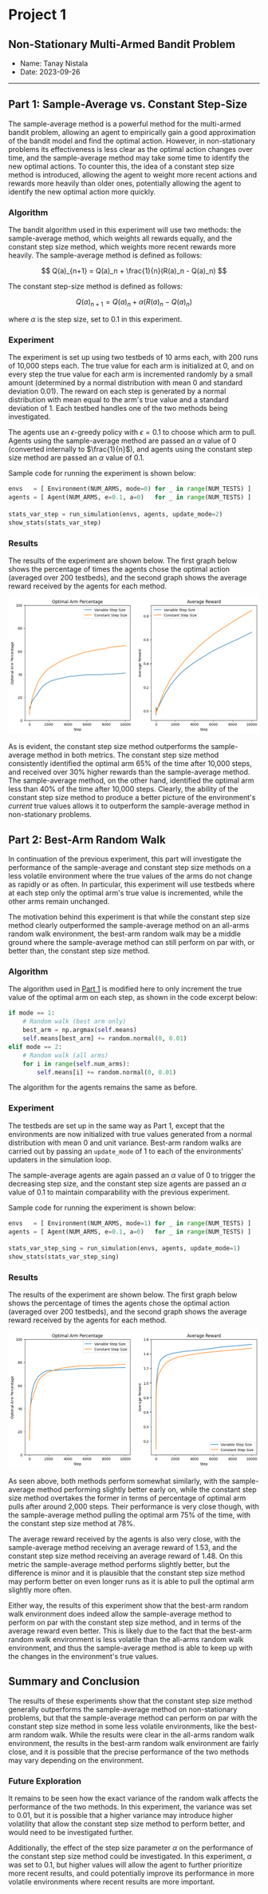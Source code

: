 # Project 1
## Non-Stationary Multi-Armed Bandit Problem

- Name: Tanay Nistala
- Date: 2023-09-26

---

## Part 1: Sample-Average vs. Constant Step-Size

The sample-average method is a powerful method for the multi-armed bandit problem, allowing an agent to empirically gain a good approximation of the bandit model and find the optimal action. However, in non-stationary problems its effectiveness is less clear as the optimal action changes over time, and the sample-average method may take some time to identify the new optimal actions. To counter this, the idea of a constant step size method is introduced, allowing the agent to weight more recent actions and rewards more heavily than older ones, potentially allowing the agent to identify the new optimal action more quickly.

### Algorithm

The bandit algorithm used in this experiment will use two methods: the sample-average method, which weights all rewards equally, and the constant step size method, which weights more recent rewards more heavily. The sample-average method is defined as follows:

$$
Q(a)_{n+1} = Q(a)_n + \frac{1}{n}(R(a)_n - Q(a)_n)
$$

The constant step-size method is defined as follows:

$$
Q(a)_{n+1} = Q(a)_n + \alpha(R(a)_n - Q(a)_n)
$$

where $\alpha$ is the step size, set to 0.1 in this experiment. 

### Experiment

The experiment is set up using two testbeds of 10 arms each, with 200 runs of 10,000 steps each. The true value for each arm is initialized at 0, and on every step the true value for each arm is incremented randomly by a small amount (determined by a normal distribution with mean 0 and standard deviation 0.01). The reward on each step is generated by a normal distribution with mean equal to the arm's true value and a standard deviation of 1. Each testbed handles one of the two methods being investigated.

The agents use an $\epsilon$-greedy policy with $\epsilon = 0.1$ to choose which arm to pull. Agents using the sample-average method are passed an $\alpha$ value of 0 (converted internally to $\frac{1}{n}$), and agents using the constant step size method are passed an $\alpha$ value of 0.1. 

Sample code for running the experiment is shown below:

```python
envs   = [ Environment(NUM_ARMS, mode=0) for _ in range(NUM_TESTS) ]
agents = [ Agent(NUM_ARMS, e=0.1, a=0)   for _ in range(NUM_TESTS) ]

stats_var_step = run_simulation(envs, agents, update_mode=2)
show_stats(stats_var_step)
```

### Results

The results of the experiment are shown below. The first graph below shows the percentage of times the agents chose the optimal action (averaged over 200 testbeds), and the second graph shows the average reward received by the agents for each method.

![Sample-Average vs. Constant Step Size](comparison.png)

As is evident, the constant step size method outperforms the sample-average method in both metrics. The constant step size method consistently identified the optimal arm 65% of the time after 10,000 steps, and received over 30% higher rewards than the sample-average method. The sample-average method, on the other hand, identified the optimal arm less than 40% of the time after 10,000 steps. Clearly, the ability of the constant step size method to produce a better picture of the environment's *current* true values allows it to outperform the sample-average method in non-stationary problems.

## Part 2: Best-Arm Random Walk

In continuation of the previous experiment, this part will investigate the performance of the sample-average and constant step size methods on a less volatile environment where the true values of the arms do not change as rapidly or as often. In particular, this experiment will use testbeds where at each step only the optimal arm's true value is incremented, while the other arms remain unchanged. 

The motivation behind this experiment is that while the constant step size method clearly outperformed the sample-average method on an all-arms random walk environment, the best-arm random walk may be a middle ground where the sample-average method can still perform on par with, or better than, the constant step size method.

### Algorithm

The algorithm used in [Part 1](#part-1-sample-average-vs-constant-step-size) is modified here to only increment the true value of the optimal arm on each step, as shown in the code excerpt below:

```python
if mode == 1:
    # Random walk (best arm only)
    best_arm = np.argmax(self.means)
    self.means[best_arm] += random.normal(0, 0.01)
elif mode == 2:
    # Random walk (all arms)
    for i in range(self.num_arms):
        self.means[i] += random.normal(0, 0.01)
```

The algorithm for the agents remains the same as before.

### Experiment

The testbeds are set up in the same way as Part 1, except that the environments are now initialized with true values generated from a normal distribution with mean 0 and unit variance. Best-arm random walks are carried out by passing an `update_mode` of 1 to each of the environments' updaters in the simulation loop. 

The sample-average agents are again passed an $\alpha$ value of 0 to trigger the decreasing step size, and the constant step size agents are passed an $\alpha$ value of 0.1 to maintain comparability with the previous experiment.

Sample code for running the experiment is shown below:

```python
envs   = [ Environment(NUM_ARMS, mode=1) for _ in range(NUM_TESTS) ]
agents = [ Agent(NUM_ARMS, e=0.1, a=0)   for _ in range(NUM_TESTS) ]

stats_var_step_sing = run_simulation(envs, agents, update_mode=1)
show_stats(stats_var_step_sing)
```

### Results

The results of the experiment are shown below. The first graph below shows the percentage of times the agents chose the optimal action (averaged over 200 testbeds), and the second graph shows the average reward received by the agents for each method.

![Sample-Average vs. Constant Step Size (Best-Arm Random Walk)](comparison_best_arm.png)

As seen above, both methods perform somewhat similarly, with the sample-average method performing slightly better early on, while the constant step size method overtakes the former in terms of percentage of optimal arm pulls after around 2,000 steps. Their performance is very close though, with the sample-average method pulling the optimal arm 75% of the time, with the constant step size method at 78%. 

The average reward received by the agents is also very close, with the sample-average method receiving an average reward of 1.53, and the constant step size method receiving an average reward of 1.48. On this metric the sample-average method performs slightly better, but the difference is minor and it is plausible that the constant step size method may perform better on even longer runs as it is able to pull the optimal arm slightly more often.

Either way, the results of this experiment show that the best-arm random walk environment does indeed allow the sample-average method to perform on par with the constant step size method, and in terms of the average reward even better. This is likely due to the fact that the best-arm random walk environment is less volatile than the all-arms random walk environment, and thus the sample-average method is able to keep up with the changes in the environment's true values.

## Summary and Conclusion

The results of these experiments show that the constant step size method generally outperforms the sample-average method on non-stationary problems, but that the sample-average method can perform on par with the constant step size method in some less volatile environments, like the best-arm random walk. While the results were clear in the all-arms random walk environment, the results in the best-arm random walk environment are fairly close, and it is possible that the precise performance of the two methods may vary depending on the environment.

### Future Exploration

It remains to be seen how the exact variance of the random walk affects the performance of the two methods. In this experiment, the variance was set to 0.01, but it is possible that a higher variance may introduce higher volatility that allow the constant step size method to perform better, and would need to be investigated further.

Additionally, the effect of the step size parameter $\alpha$ on the performance of the constant step size method could be investigated. In this experiment, $\alpha$ was set to 0.1, but higher values will allow the agent to further prioritize more recent results, and could potentially improve its performance in more volatile environments where recent results are more important.